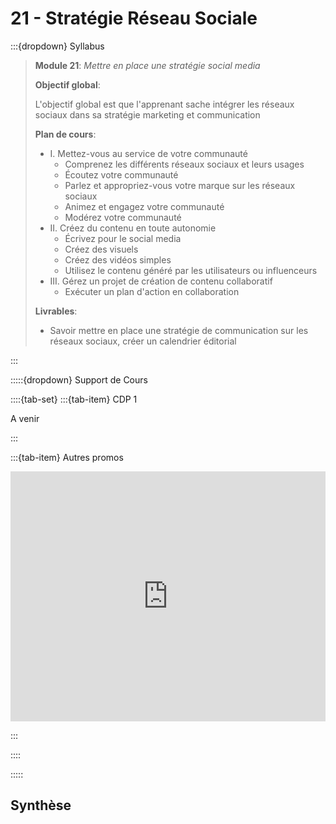 # 21 - Stratégie Réseau Sociale

:::{dropdown} Syllabus

> **Module 21**: *Mettre en place une stratégie social media*
>
>**Objectif global**: 
>
>L'objectif global est que l'apprenant sache intégrer les réseaux sociaux dans sa stratégie marketing et communication
>
>**Plan de cours**:
>- I. Mettez-vous au service de votre communauté
>    - Comprenez les différents réseaux sociaux et leurs usages
>    - Écoutez votre communauté
>    - Parlez et appropriez-vous votre marque sur les réseaux sociaux
>    - Animez et engagez votre communauté
>    - Modérez votre communauté
>- II. Créez du contenu en toute autonomie
>    - Écrivez pour le social media
>    - Créez des visuels
>    - Créez des vidéos simples
>    - Utilisez le contenu généré par les utilisateurs ou influenceurs
>- III. Gérez un projet de création de contenu collaboratif
>    - Exécuter un plan d'action en collaboration
>
>**Livrables**:
>- Savoir mettre en place une stratégie de communication sur les réseaux sociaux, créer un calendrier éditorial

:::


:::::{dropdown} Support de Cours 

::::{tab-set}
:::{tab-item} CDP 1

A venir

:::

:::{tab-item} Autres promos

<iframe src="https://drive.google.com/file/d/1oI5fIL4YZNRzY_RBbE4QpGkH2O8dhA_s/preview" 
        width="100%" 
        height="400px" 
        frameborder="0" 
        allowfullscreen>
</iframe>

:::

::::

:::::

## Synthèse